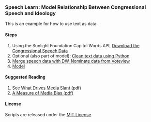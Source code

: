 ### Speech Learn: Model Relationship Between Congressional Speech and Ideology 

This is an example for how to use text as data. 

#### Steps
1. Using the Sunlight Foundation Capitol Words API, [Download the Congressional Speech Data](scripts/capitol_speech.py) 
2. Optional (also part of model): [Clean text data using Python](https://github.com/soodoku/text-as-data/tree/master/preprocess_csv)
3. [Merge speech data with DW-Nominate data from Voteview](scripts/capitol_vote.R)
4. [Model](scripts/capitol_words.md)

#### Suggested Reading
1. See [What Drives Media Slant (pdf)](http://web.stanford.edu/~gentzkow/research/biasmeas.pdf)
2. [A Measure of Media Bias (pdf)](http://www.sscnet.ucla.edu/polisci/faculty/groseclose/pdfs/MediaBias.pdf)

#### License
Scripts are released under the [MIT License](License.md).
